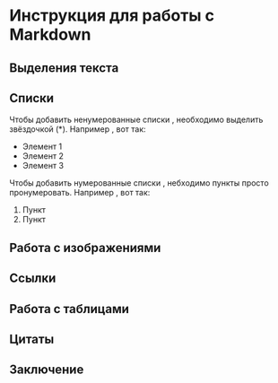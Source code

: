 # Инструкция для работы с Markdown

## Выделения текста

## Списки

Чтобы добавить ненумерованные списки , необходимо выделить  звёздочкой (*). Например , вот так:
* Элемент 1
* Элемент 2
* Элемент 3

Чтобы добавить нумерованные списки , небходимо пункты просто пронумеровать. Например , вот так:
1. Пункт
2. Пункт    


## Работа с изображениями 

## Ссылки 

## Работа с таблицами

## Цитаты

## Заключение 
